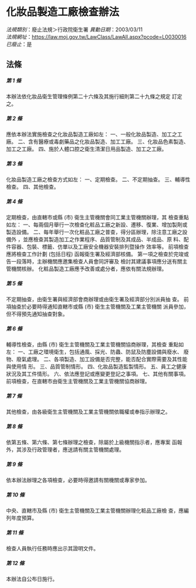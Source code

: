 # 化妝品製造工廠檢查辦法

*法規類別*：廢止法規＞行政院衛生署
*異動日期*：2003/03/11  
*法規網址*：https://law.moj.gov.tw/LawClass/LawAll.aspx?pcode=L0030016
*已廢止*：是


## 法條
##### 第 1 條
本辦法依化妝品衛生管理條例第二十六條及其施行細則第二十九條之規定
訂定之。

##### 第 2 條
應依本辦法實施檢查之化妝品製造工廠如左：
一、一般化妝品製造、加工之工廠。
二、含有醫療或毒劇藥品之化妝品製造、加工工廠。
三、化妝品色素製造、加工之工廠。
四、施於人體口腔之衛生清潔日用品製造、加工之工廠。


##### 第 3 條
化妝品製造工廠之檢查方式如左：
一、定期檢查。
二、不定期抽查。
三、輔導性檢查。
四、其他檢查。


##### 第 4 條
定期檢查，由直轄市或縣 (市) 衛生主管機關會同工業主管機關辦理，其
檢查重點如左：
一、每兩個月舉行一次檢查化粧品工廠之新設、遷移、復業、增加製劑或
    製造設備。
二、每年舉行一次化粧品工廠之普查，得分區辦理，除注意工廠之設備外
    ，並應檢查其製造加工之作業程序、品質管制及其成品、半成品、原
    料、配件容器、包裝、標籤、仿單以及工廠安全機器安裝排列暨操作
    效率等。
前項檢查應將檢查工作計劃 (包括日程) 函報衛生署及經濟部核備。
第一項之檢查於完竣或告一段落時，主辦機關應邀集檢查人員會同評審及
檢討其建議事項應分送有關主管機關核辦。
化粧品製造工廠應予改善或處分者，應依有關法規辦理。


##### 第 5 條
不定期抽查，由衛生署與經濟部會商辦理或由衛生署及經濟部分別派員抽
查。
前項抽查於必要時得通知直轄市或縣 (市) 衛生主管機關及工業主管機關
派員參加，但不得預先通知抽查對象。


##### 第 6 條
輔導性檢查，由縣 (市) 衛生主管機關及工業主管機關協商辦理，其檢查
重點如左：
一、工廠之環境衛生，包括通風、採光、防蟲、防鼠及防塵設備與廢水、
    廢物、廢氣處理。
二、各項製造、加工設備是否完整，能否配合實際需要及其性能與使用情
    形。
三、品質管制情形。
四、化妝品製造監製情形。
五、員工之健康狀況及其工件情形。
六、依法應登記或應變更登記之事項。
七、其他有關事項。
前項檢查，在直轄市由衛生主管機關及工業主管機關協商辦理。


##### 第 7 條
其他檢查，由各級衛生主管機關及工業主管機關依職權或奉指示辦理之。

##### 第 8 條
依第五條、第六條、第七條辦理之檢查，除屬於上級機關指示者，應專案
函報外，其涉及行政管理者，應送請有關主管機關處理。

##### 第 9 條
依本辦法辦理之各項檢查，必要時得邀請有關機關或專家參加。

##### 第 10 條
中央、直轄市及縣 (市) 衛生主管機關及工業主管機關辦理化粧品工廠檢
查，應編列年度預算。


##### 第 11 條
檢查人員執行任務時應出示其證明文件。

##### 第 12 條
本辦法自公布日施行。


